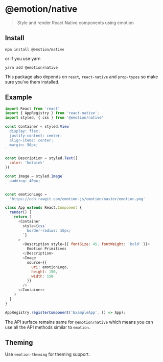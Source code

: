 # @emotion/native

> Style and render React Native components using emotion

## Install

```
npm install @emotion/native
```

or if you use yarn

```
yarn add @emotion/native
```

This package also depends on `react`, `react-native` and `prop-types` so make sure you've them installed.

## Example

```js
import React from 'react'
import { AppRegistry } from 'react-native';
import styled, { css } from '@emotion/native'

const Container = styled.View`
  display: flex;
  justify-content: center;
  align-items: center;
  margin: 50px;
`

const Description = styled.Text({
  color: 'hotpink'
})

const Image = styled.Image`
  padding: 40px;
`

const emotionLogo =
  'https://cdn.rawgit.com/emotion-js/emotion/master/emotion.png'

class App extends React.Component {
  render() {
    return (
      <Container
        style={css`
          border-radius: 10px;
        `}
      >
        <Description style={{ fontSize: 45, fontWeight: 'bold' }}>
          Emotion Primitives
        </Description>
        <Image
          source={{
            uri: emotionLogo,
            height: 150,
            width: 150
          }}
        />
      </Container>
    )
  }
}

AppRegistry.registerComponent('ExampleApp', () => App);
```

The API surface remains same for `@emotion/native` which means you can use all the API methods similar to `emotion`.

## Theming

Use `emotion-theming` for theming support.